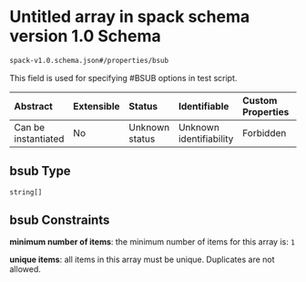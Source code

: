 # Untitled array in spack schema version 1.0 Schema

```txt
spack-v1.0.schema.json#/properties/bsub
```

This field is used for specifying #BSUB options in test script.

| Abstract            | Extensible | Status         | Identifiable            | Custom Properties | Additional Properties | Access Restrictions | Defined In                                                                      |
| :------------------ | :--------- | :------------- | :---------------------- | :---------------- | :-------------------- | :------------------ | :------------------------------------------------------------------------------ |
| Can be instantiated | No         | Unknown status | Unknown identifiability | Forbidden         | Allowed               | none                | [spack-v1.0.schema.json*](../out/spack-v1.0.schema.json "open original schema") |

## bsub Type

`string[]`

## bsub Constraints

**minimum number of items**: the minimum number of items for this array is: `1`

**unique items**: all items in this array must be unique. Duplicates are not allowed.
